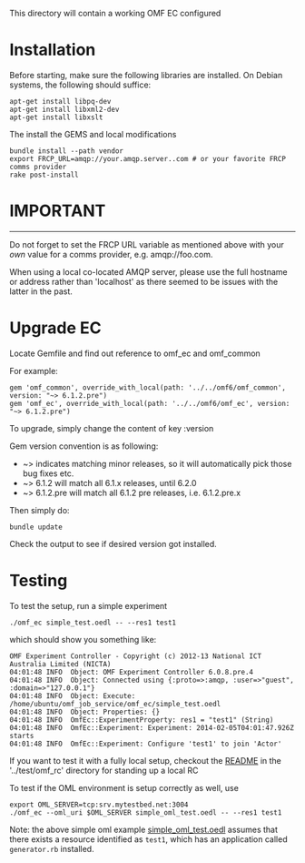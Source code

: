 
This directory will contain a working OMF EC configured

# Installation

Before starting, make sure the following libraries are installed. On Debian systems, the following should suffice:

    apt-get install libpq-dev
    apt-get install libxml2-dev
    apt-get install libxslt

The install the GEMS and local modifications

    bundle install --path vendor
    export FRCP_URL=amqp://your.amqp.server..com # or your favorite FRCP comms provider
    rake post-install

# IMPORTANT
-----------

Do not forget to set the FRCP URL variable as mentioned above with your *own* value for a comms provider, e.g. amqp://foo.com.

When using a local co-located AMQP server, please use the full hostname or address rather than 'localhost' as there seemed to be issues with the latter in the past.  

# Upgrade EC

Locate Gemfile and find out reference to omf\_ec and omf\_common

For example:

    gem 'omf_common', override_with_local(path: '../../omf6/omf_common', version: "~> 6.1.2.pre")
    gem 'omf_ec', override_with_local(path: '../../omf6/omf_ec', version: "~> 6.1.2.pre")

To upgrade, simply change the content of key :version

Gem version convention is as following:

* ~> indicates matching minor releases, so it will automatically pick those bug fixes etc.
* ~> 6.1.2 will match all 6.1.x releases, until 6.2.0
* ~> 6.1.2.pre will match all 6.1.2 pre releases, i.e. 6.1.2.pre.x

Then simply do:

    bundle update

Check the output to see if desired version got installed.


# Testing

To test the setup, run a simple experiment

    ./omf_ec simple_test.oedl -- --res1 test1

which should show you something like:

    OMF Experiment Controller - Copyright (c) 2012-13 National ICT Australia Limited (NICTA)
    04:01:48 INFO  Object: OMF Experiment Controller 6.0.8.pre.4
    04:01:48 INFO  Object: Connected using {:proto=>:amqp, :user=>"guest", :domain=>"127.0.0.1"}
    04:01:48 INFO  Object: Execute: /home/ubuntu/omf_job_service/omf_ec/simple_test.oedl
    04:01:48 INFO  Object: Properties: {}
    04:01:48 INFO  OmfEc::ExperimentProperty: res1 = "test1" (String)
    04:01:48 INFO  OmfEc::Experiment: Experiment: 2014-02-05T04:01:47.926Z starts
    04:01:48 INFO  OmfEc::Experiment: Configure 'test1' to join 'Actor'

If you want to test it with a fully local setup, checkout the [README](../test/omf_rc/README.md)
in the '../test/omf_rc' directory for standing up a local RC

To test if the OML environment is setup correctly as well, use

    export OML_SERVER=tcp:srv.mytestbed.net:3004
    ./omf_ec --oml_uri $OML_SERVER simple_oml_test.oedl -- --res1 test1

Note: the above simple oml example [simple_oml_test.oedl](./simple_oml_test.oedl)
assumes that there exists a resource identified as `test1`, which has an
application called `generator.rb` installed.
